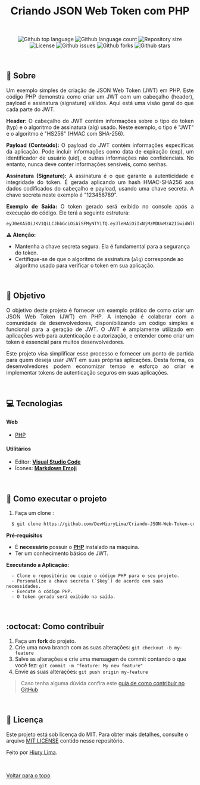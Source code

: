 <div align="center" id="top">
    <h1>Criando JSON Web Token com PHP</h1>
    <br>
</div>

<p align="center">
  <img alt="Github top language" src="https://img.shields.io/github/languages/top/DevHiuryLima/Criando-JSON-Web-Token-com-PHP?color=777BB3">

  <img alt="Github language count" src="https://img.shields.io/github/languages/count/DevHiuryLima/Criando-JSON-Web-Token-com-PHP?color=777BB3">

  <img alt="Repository size" src="https://img.shields.io/github/repo-size/DevHiuryLima/Criando-JSON-Web-Token-com-PHP?color=777BB3">

  <img alt="License" src="https://img.shields.io/github/license/DevHiuryLima/Criando-JSON-Web-Token-com-PHP?color=777BB3">

  <img alt="Github issues" src="https://img.shields.io/github/issues/DevHiuryLima/Criando-JSON-Web-Token-com-PHP?color=777BB3" />

  <img alt="Github forks" src="https://img.shields.io/github/forks/DevHiuryLima/Criando-JSON-Web-Token-com-PHP?color=777BB3" />

  <img alt="Github stars" src="https://img.shields.io/github/stars/DevHiuryLima/Criando-JSON-Web-Token-com-PHP?color=777BB3" />
</p>

<br>

## 📖 Sobre

<p align="justify">Um exemplo simples de criação de JSON Web Token (JWT) em PHP. Este código PHP demonstra como criar um 
JWT com um cabeçalho (header), payload e assinatura (signature) válidos. Aqui está uma visão geral do que cada parte do 
JWT.</p>

<p align="justify"><b>Header: </b>O cabeçalho do JWT contém informações sobre o tipo do token (typ) e o algoritmo de 
assinatura (alg) usado. Neste exemplo, o tipo é "JWT" e o algoritmo é "HS256" (HMAC com SHA-256).

<p align="justify"><b>Payload (Conteúdo): </b>O payload do JWT contém informações específicas da aplicação. Pode incluir 
informações como data de expiração (exp), um identificador de usuário (uid), e outras informações não confidenciais. No 
entanto, nunca deve conter informações sensíveis, como senhas.</p>

<p align="justify"><b>Assinatura (Signature): </b>A assinatura é o que garante a autenticidade e integridade do token. 
É gerada aplicando um hash HMAC-SHA256 aos dados codificados do cabeçalho e payload, usando uma chave secreta. A chave 
secreta neste exemplo é "123456789".</p>

<p align="justify"><b>Exemplo de Saída: </b>O token gerado será exibido no console após a execução do código. Ele terá a 
seguinte estrutura:</p>

  ```
  eyJ0eXAiOiJKV1QiLCJhbGciOiAiSFMyNTYifQ.eyJleHAiOiIxNjMzMDUxMzA2IiwidWlkIjoiMSIsImVtYWlsIjoiZW1haWxAZ21haWwuY29tIn0=.H26bslmvMcr2TOF3lt3BrX9bwktxsU3XwA9TFqSkf0Y=
  ```

<p align="justify"><b>⚠️ Atenção: </b></p>

- Mantenha a chave secreta segura. Ela é fundamental para a segurança do token.
- Certifique-se de que o algoritmo de assinatura (`alg`) corresponde ao algoritmo usado para verificar o token em sua 
aplicação.

&#xa0;

## :dart: Objetivo

<p align="justify">O objetivo deste projeto é fornecer um exemplo prático de como criar um JSON Web Token (JWT) em PHP. 
A intenção é colaborar com a comunidade de desenvolvedores, disponibilizando um código simples e funcional para a geração 
de JWT. O JWT é amplamente utilizado em aplicações web para autenticação e autorização, e entender como criar um token é 
essencial para muitos desenvolvedores.</p>

<p align="justify">Este projeto visa simplificar esse processo e fornecer um ponto de partida para quem deseja usar JWT 
em suas próprias aplicações. Desta forma, os desenvolvedores podem economizar tempo e esforço ao criar e implementar 
tokens de autenticação seguros em suas aplicações.</p>

&#xa0;

## :computer: Tecnologias

#### **Web**

  - [PHP][php]

#### **Utilitários**

  - Editor: **[Visual Studio Code][vscode]**
  - Ícones: **[Markdown Emoji][markdown_emoji]**

&#xa0;

## 🚀 Como executar o projeto

1. Faça um clone :

  ```sh
    $ git clone https://github.com/DevHiuryLima/Criando-JSON-Web-Token-com-PHP.git
  ```

  **Pré-requisitos**
  - É **necessário** possuir o **[PHP][php]** instalado na máquina.
  - Ter um conhecimento básico de JWT.

  **Executando a Aplicação:**
  ```
    - Clone o repositório ou copie o código PHP para o seu projeto.
    - Personalize a chave secreta (`$key`) de acordo com suas necessidades.
    - Execute o código PHP.
    - O token gerado será exibido na saída.
  ```

&#xa0;

## :octocat: Como contribuir

  1. Faça um **fork** do projeto.
  1. Crie uma nova branch com as suas alterações: `git checkout -b my-feature`
  1. Salve as alterações e crie uma mensagem de commit contando o que você fez: `git commit -m "feature: My new feature"`
  1. Envie as suas alterações: `git push origin my-feature`
  > Caso tenha alguma dúvida confira este [guia de como contribuir no GitHub](https://github.com/firstcontributions/first-contributions)

&#xa0;

## :memo: Licença

Este projeto está sob licença do MIT. Para obter mais detalhes, consulte o arquivo [MIT LICENSE](LICENSE.md) contido nesse repositório.

Feito por <a href="https://github.com/DevHiuryLima" target="_blank">Hiury Lima</a>.

&#xa0;

[Voltar para o topo](https://github.com/DevHiuryLima/Criando-JSON-Web-Token-com-PHP#top)



<!-- Techs Web -->

[php]: https://www.php.net



<!-- Techs Utilitárias -->

[vscode]: https://code.visualstudio.com/

[markdown_emoji]: https://github.com/ikatyang/emoji-cheat-sheet